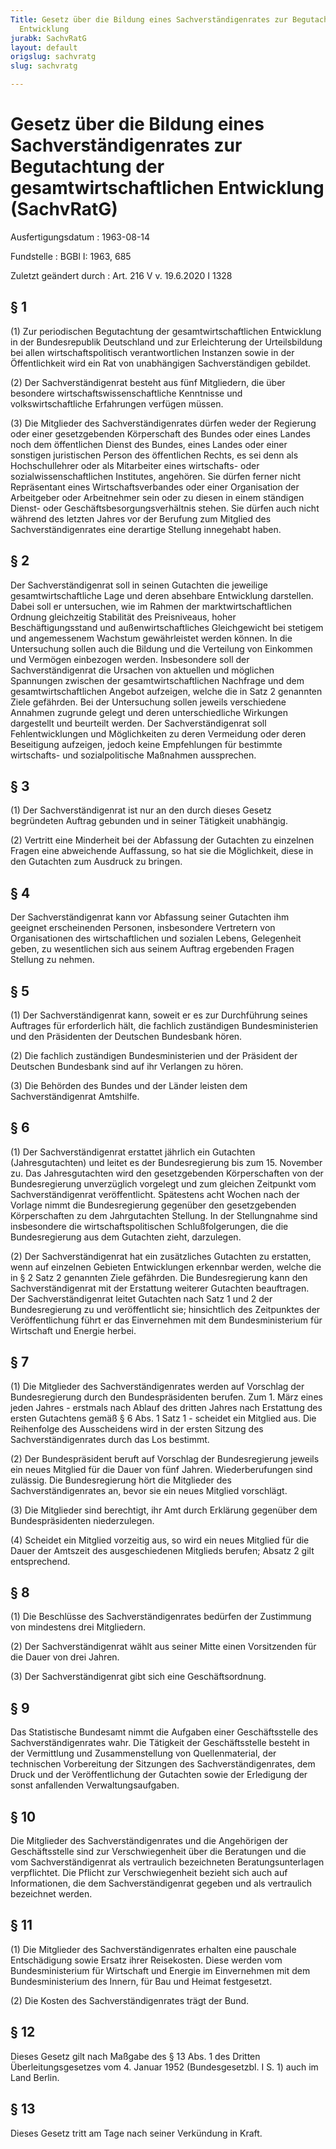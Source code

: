 ```yaml
---
Title: Gesetz über die Bildung eines Sachverständigenrates zur Begutachtung der gesamtwirtschaftlichen
  Entwicklung
jurabk: SachvRatG
layout: default
origslug: sachvratg
slug: sachvratg

---
```


# Gesetz über die Bildung eines Sachverständigenrates zur Begutachtung der gesamtwirtschaftlichen Entwicklung (SachvRatG)

Ausfertigungsdatum
:   1963-08-14

Fundstelle
:   BGBl I: 1963, 685

Zuletzt geändert durch
:   Art. 216 V v. 19.6.2020 I 1328


## § 1

(1) Zur periodischen Begutachtung der gesamtwirtschaftlichen Entwicklung in der Bundesrepublik Deutschland und zur Erleichterung der Urteilsbildung bei allen wirtschaftspolitisch verantwortlichen Instanzen sowie in der Öffentlichkeit wird ein Rat von unabhängigen Sachverständigen gebildet.

(2) Der Sachverständigenrat besteht aus fünf Mitgliedern, die über besondere wirtschaftswissenschaftliche Kenntnisse und volkswirtschaftliche Erfahrungen verfügen müssen.

(3) Die Mitglieder des Sachverständigenrates dürfen weder der Regierung oder einer gesetzgebenden Körperschaft des Bundes oder eines Landes noch dem öffentlichen Dienst des Bundes, eines Landes oder einer sonstigen juristischen Person des öffentlichen Rechts, es sei denn als Hochschullehrer oder als Mitarbeiter eines wirtschafts- oder sozialwissenschaftlichen Institutes, angehören. Sie dürfen ferner nicht Repräsentant eines Wirtschaftsverbandes oder einer Organisation der Arbeitgeber oder Arbeitnehmer sein oder zu diesen in einem ständigen Dienst- oder Geschäftsbesorgungsverhältnis stehen. Sie dürfen auch nicht während des letzten Jahres vor der Berufung zum Mitglied des Sachverständigenrates eine derartige Stellung innegehabt haben.


## § 2

Der Sachverständigenrat soll in seinen Gutachten die jeweilige gesamtwirtschaftliche Lage und deren absehbare Entwicklung darstellen. Dabei soll er untersuchen, wie im Rahmen der marktwirtschaftlichen Ordnung gleichzeitig Stabilität des Preisniveaus, hoher Beschäftigungsstand und außenwirtschaftliches Gleichgewicht bei stetigem und angemessenem Wachstum gewährleistet werden können. In die Untersuchung sollen auch die Bildung und die Verteilung von Einkommen und Vermögen einbezogen werden. Insbesondere soll der Sachverständigenrat die Ursachen von aktuellen und möglichen Spannungen zwischen der gesamtwirtschaftlichen Nachfrage und dem gesamtwirtschaftlichen Angebot aufzeigen, welche die in Satz 2 genannten Ziele gefährden. Bei der Untersuchung sollen jeweils verschiedene Annahmen zugrunde gelegt und deren unterschiedliche Wirkungen dargestellt und beurteilt werden. Der Sachverständigenrat soll Fehlentwicklungen und Möglichkeiten zu deren Vermeidung oder deren Beseitigung aufzeigen, jedoch keine Empfehlungen für bestimmte wirtschafts- und sozialpolitische Maßnahmen aussprechen.


## § 3

(1) Der Sachverständigenrat ist nur an den durch dieses Gesetz begründeten Auftrag gebunden und in seiner Tätigkeit unabhängig.

(2) Vertritt eine Minderheit bei der Abfassung der Gutachten zu einzelnen Fragen eine abweichende Auffassung, so hat sie die Möglichkeit, diese in den Gutachten zum Ausdruck zu bringen.


## § 4

Der Sachverständigenrat kann vor Abfassung seiner Gutachten ihm geeignet erscheinenden Personen, insbesondere Vertretern von Organisationen des wirtschaftlichen und sozialen Lebens, Gelegenheit geben, zu wesentlichen sich aus seinem Auftrag ergebenden Fragen Stellung zu nehmen.


## § 5

(1) Der Sachverständigenrat kann, soweit er es zur Durchführung seines Auftrages für erforderlich hält, die fachlich zuständigen Bundesministerien und den Präsidenten der Deutschen Bundesbank hören.

(2) Die fachlich zuständigen Bundesministerien und der Präsident der Deutschen Bundesbank sind auf ihr Verlangen zu hören.

(3) Die Behörden des Bundes und der Länder leisten dem Sachverständigenrat Amtshilfe.


## § 6

(1) Der Sachverständigenrat erstattet jährlich ein Gutachten (Jahresgutachten) und leitet es der Bundesregierung bis zum 15. November zu. Das Jahresgutachten wird den gesetzgebenden Körperschaften von der Bundesregierung unverzüglich vorgelegt und zum gleichen Zeitpunkt vom Sachverständigenrat veröffentlicht. Spätestens acht Wochen nach der Vorlage nimmt die Bundesregierung gegenüber den gesetzgebenden Körperschaften zu dem Jahrgutachten Stellung. In der Stellungnahme sind insbesondere die wirtschaftspolitischen Schlußfolgerungen, die die Bundesregierung aus dem Gutachten zieht, darzulegen.

(2) Der Sachverständigenrat hat ein zusätzliches Gutachten zu erstatten, wenn auf einzelnen Gebieten Entwicklungen erkennbar werden, welche die in § 2 Satz 2 genannten Ziele gefährden. Die Bundesregierung kann den Sachverständigenrat mit der Erstattung weiterer Gutachten beauftragen. Der Sachverständigenrat leitet Gutachten nach Satz 1 und 2 der Bundesregierung zu und veröffentlicht sie; hinsichtlich des Zeitpunktes der Veröffentlichung führt er das Einvernehmen mit dem Bundesministerium für Wirtschaft und Energie herbei.


## § 7

(1) Die Mitglieder des Sachverständigenrates werden auf Vorschlag der Bundesregierung durch den Bundespräsidenten berufen. Zum 1. März eines jeden Jahres - erstmals nach Ablauf des dritten Jahres nach Erstattung des ersten Gutachtens gemäß § 6 Abs. 1 Satz 1 - scheidet ein Mitglied aus. Die Reihenfolge des Ausscheidens wird in der ersten Sitzung des Sachverständigenrates durch das Los bestimmt.

(2) Der Bundespräsident beruft auf Vorschlag der Bundesregierung jeweils ein neues Mitglied für die Dauer von fünf Jahren. Wiederberufungen sind zulässig. Die Bundesregierung hört die Mitglieder des Sachverständigenrates an, bevor sie ein neues Mitglied vorschlägt.

(3) Die Mitglieder sind berechtigt, ihr Amt durch Erklärung gegenüber dem Bundespräsidenten niederzulegen.

(4) Scheidet ein Mitglied vorzeitig aus, so wird ein neues Mitglied für die Dauer der Amtszeit des ausgeschiedenen Mitglieds berufen; Absatz 2 gilt entsprechend.


## § 8

(1) Die Beschlüsse des Sachverständigenrates bedürfen der Zustimmung von mindestens drei Mitgliedern.

(2) Der Sachverständigenrat wählt aus seiner Mitte einen Vorsitzenden für die Dauer von drei Jahren.

(3) Der Sachverständigenrat gibt sich eine Geschäftsordnung.


## § 9

Das Statistische Bundesamt nimmt die Aufgaben einer Geschäftsstelle des Sachverständigenrates wahr. Die Tätigkeit der Geschäftsstelle besteht in der Vermittlung und Zusammenstellung von Quellenmaterial, der technischen Vorbereitung der Sitzungen des Sachverständigenrates, dem Druck und der Veröffentlichung der Gutachten sowie der Erledigung der sonst anfallenden Verwaltungsaufgaben.


## § 10

Die Mitglieder des Sachverständigenrates und die Angehörigen der Geschäftsstelle sind zur Verschwiegenheit über die Beratungen und die vom Sachverständigenrat als vertraulich bezeichneten Beratungsunterlagen verpflichtet. Die Pflicht zur Verschwiegenheit bezieht sich auch auf Informationen, die dem Sachverständigenrat gegeben und als vertraulich bezeichnet werden.


## § 11

(1) Die Mitglieder des Sachverständigenrates erhalten eine pauschale Entschädigung sowie Ersatz ihrer Reisekosten. Diese werden vom Bundesministerium für Wirtschaft und Energie im Einvernehmen mit dem Bundesministerium des Innern, für Bau und Heimat festgesetzt.

(2) Die Kosten des Sachverständigenrates trägt der Bund.


## § 12

Dieses Gesetz gilt nach Maßgabe des § 13 Abs. 1 des Dritten Überleitungsgesetzes vom 4. Januar 1952 (Bundesgesetzbl. I S. 1) auch im Land Berlin.


## § 13

Dieses Gesetz tritt am Tage nach seiner Verkündung in Kraft.

